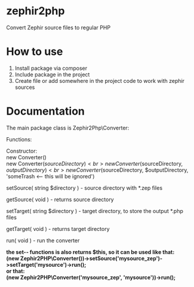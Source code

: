 # zephir2php
Convert Zephir source files to regular PHP

# How to use
1. Install package via composer
2. Include package in the project
3. Create file or add somewhere in the project code to work with zephir sources

# Documentation

The main package class is Zephir2Php\Converter:

Functions:

Constructor:<br>
new Converter()<br>
new Converter($sourceDirectory)<br>
new Converter($sourceDirectory, $outputDirectory)<br>
new Converter($sourceDirectory, $outputDirectory,  'someTrash <-- this will be ignored')

setSource( string $directory ) - source directory with *.zep files

getSource( void ) - returns source directory

setTarget( string $directory ) - target directory, to store the output *.php files

getTarget( void ) - returns target directory

run( void ) - run the converter

**the set-- functions is also returns $this, so it can be used like that:
<br>(new Zephir2PHP\Converter())->setSource('mysource_zep')->setTarget('mysource')->run();
<br>or that:
<br>(new Zephir2PHP\Converter('mysource_zep', 'mysource'))->run();**
